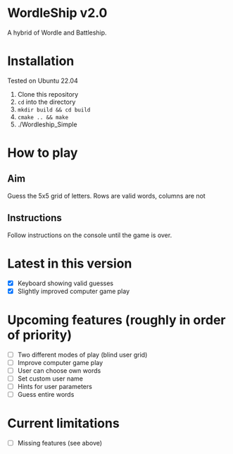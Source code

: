 # WordleShip v2.0
A hybrid of Wordle and Battleship.

# Installation
Tested on Ubuntu 22.04

1. Clone this repository
2. `cd` into the directory
3. `mkdir build && cd build`
4. `cmake .. && make`
5. ./Wordleship_Simple
  
# How to play
## Aim
Guess the 5x5 grid of letters. Rows are valid words, columns are not

## Instructions 
Follow instructions on the console until the game is over.

# Latest in this version
- [x] Keyboard showing valid guesses
- [x] Slightly improved computer game play

# Upcoming features (roughly in order of priority)
- [ ] Two different modes of play (blind user grid)
- [ ] Improve computer game play
- [ ] User can choose own words
- [ ] Set custom user name
- [ ] Hints for user parameters
- [ ] Guess entire words

# Current limitations
- [ ] Missing features (see above)
